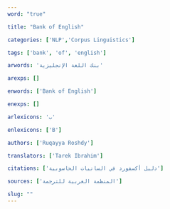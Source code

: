 ```yaml
---
word: "true"

title: "Bank of English"

categories: ['NLP','Corpus Linguistics']

tags: ['bank', 'of', 'english']

arwords: 'بنك اللغة اﻹنجليزية'

arexps: []

enwords: ['Bank of English']

enexps: []

arlexicons: 'ب'

enlexicons: ['B']

authors: ['Ruqayya Roshdy']

translators: ['Tarek Ibrahim']

citations: ['دليل أكسفورد في السانيات الحاسوبية']

sources: ['المنظمة العربية للترجمة']

slug: ""
---
```

